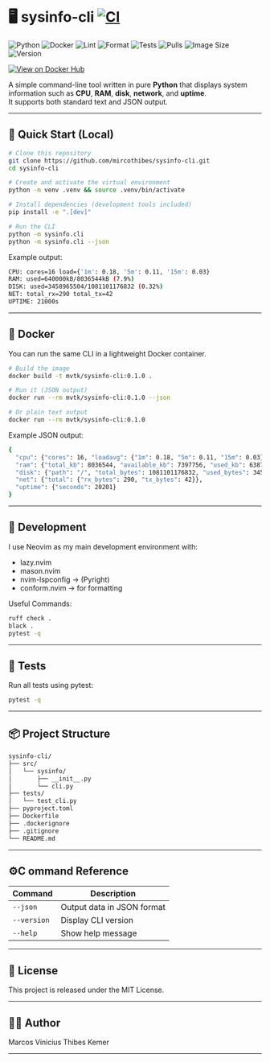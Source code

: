 # 🖥️ sysinfo-cli [![CI](https://github.com/mircothibes/sysinfo-cli/actions/workflows/ci.yml/badge.svg)](https://github.com/mircothibes/sysinfo-cli/actions)

![Python](https://img.shields.io/badge/Python-3.12-blue?logo=python)
![Docker](https://img.shields.io/badge/Docker-ready-blue?logo=docker)
![Lint](https://img.shields.io/badge/Lint-Ruff-green)
![Format](https://img.shields.io/badge/Format-Black-black)
![Tests](https://img.shields.io/badge/Pytest-passing-brightgreen)
![Pulls](https://img.shields.io/docker/pulls/mircothibes/sysinfo-cli)
![Image Size](https://img.shields.io/docker/image-size/mircothibes/sysinfo-cli/latest)
![Version](https://img.shields.io/docker/v/mircothibes/sysinfo-cli/latest)

[![View on Docker Hub](https://img.shields.io/badge/View%20on-Docker%20Hub-2496ED?logo=docker)](https://hub.docker.com/r/mircothibes/sysinfo-cli)

A simple command-line tool written in pure **Python** that displays system information such as **CPU**, **RAM**, **disk**, **network**, and **uptime**.  
It supports both standard text and JSON output.

---

## 🚀 Quick Start (Local)

```bash
# Clone this repository
git clone https://github.com/mircothibes/sysinfo-cli.git
cd sysinfo-cli

# Create and activate the virtual environment
python -m venv .venv && source .venv/bin/activate

# Install dependencies (development tools included)
pip install -e ".[dev]"

# Run the CLI
python -m sysinfo.cli
python -m sysinfo.cli --json
```

Example output:
```bash
CPU: cores=16 load={'1m': 0.18, '5m': 0.11, '15m': 0.03}
RAM: used=640000kB/8036544kB (7.9%)
DISK: used=3458965504/1081101176832 (0.32%)
NET: total_rx=290 total_tx=42
UPTIME: 21000s
```
---

## 🐳 Docker

You can run the same CLI in a lightweight Docker container.
```bash
# Build the image
docker build -t mvtk/sysinfo-cli:0.1.0 .

# Run it (JSON output)
docker run --rm mvtk/sysinfo-cli:0.1.0 --json

# Or plain text output
docker run --rm mvtk/sysinfo-cli:0.1.0
```

Example JSON output:
```bash
{
  "cpu": {"cores": 16, "loadavg": {"1m": 0.18, "5m": 0.11, "15m": 0.03}},
  "ram": {"total_kb": 8036544, "available_kb": 7397756, "used_kb": 638788, "percent": 7.95},
  "disk": {"path": "/", "total_bytes": 1081101176832, "used_bytes": 3458957312, "free_bytes": 1022649864192, "percent": 0.32},
  "net": {"total": {"rx_bytes": 290, "tx_bytes": 42}},
  "uptime": {"seconds": 20201}
}
```

---

## 🧰 Development

I use Neovim as my main development environment with:
- lazy.nvim
- mason.nvim
- nvim-lspconfig -> (Pyright)
- conform.nvim -> for formatting

Useful Commands:
```bash
ruff check .
black .
pytest -q
```

---

## 🧪 Tests

Run all tests using pytest:
```bash
pytest -q
```

---

## 📦 Project Structure
```bash
sysinfo-cli/
├── src/
│   └── sysinfo/
│       ├── __init__.py
│       └── cli.py
├── tests/
│   └── test_cli.py
├── pyproject.toml
├── Dockerfile
├── .dockerignore
├── .gitignore
└── README.md
```

---

## ⚙️C ommand Reference

| Command     | Description                |
| ----------- | -------------------------- |
| `--json`    | Output data in JSON format |
| `--version` | Display CLI version        |
| `--help`    | Show help message          |

---

## 🧾 License

This project is released under the MIT License.

---

## 👨‍💻 Author

Marcos Vinicius Thibes Kemer

---
